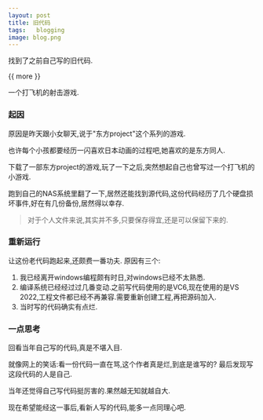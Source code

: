 ```yaml
---
layout: post
title: 旧代码
tags:   blogging
image: blog.png
---
```


找到了之前自己写的旧代码.

{{ more }}

一个打飞机的射击游戏.

### 起因

原因是昨天跟小女聊天,说于"东方project"这个系列的游戏.

也许每个小孩都要经历一闪喜欢日本动画的过程吧,她喜欢的是东方同人.

下载了一部东方project的游戏,玩了一下之后,突然想起自己也曾写过一个打飞机的小游戏.

跑到自己的NAS系统里翻了一下,居然还能找到源代码,这份代码经历了几个硬盘损坏事件,好在有几份备份,居然得以幸存.


> 对于个人文件来说,其实并不多,只要保存得宜,还是可以保留下来的.


### 重新运行

让这份老代码跑起来,还颇费一番功夫.
原因有三个:

1. 我已经离开windows编程颇有时日,对windows已经不太熟悉.
2. 编译系统已经经过过几番变动.之前写代码使用的是VC6,现在使用的是VS 2022,工程文件都已经不再兼容.需要重新创建工程,再把源码加入.
3. 当时写的代码确实有点烂.


### 一点思考

回看当年自己写的代码,真是不堪入目.

就像网上的笑话:看一份代码一直在骂,这个作者真是烂,到底是谁写的? 最后发现写这段代码的人是自己.

当年还觉得自己写代码挺厉害的.果然越无知就越自大.

现在希望能经这一事后,看新人写的代码,能多一点同理心吧.




